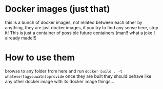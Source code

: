 # Docker images (just that)
this is a bunch of docker images, not related between each other by anything, they are just docker images, if you try to find any sense here, stop it! This is just a container of possible future containers (man!! what a joke I already made!!)

# How to use them
browse to any folder from here and run `docker build . -t whatevertagyouwatntoprovide` once they are built they should behave like any other docker image with its docker image things...